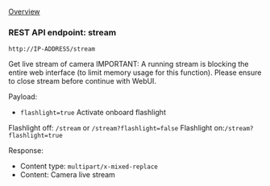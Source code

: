 [Overview](_overview.md) 

### REST API endpoint: stream

`http://IP-ADDRESS/stream`


Get live stream of camera
IMPORTANT: A running stream is blocking the entire web interface (to limit memory usage for this function). Please ensure to close stream before continue with WebUI.

Payload:
  - `flashlight=true` Activate onboard flashlight

Flashlight off: `/stream` or `/stream?flashlight=false`
Flashlight on:`/stream?flashlight=true`


Response:
  - Content type: `multipart/x-mixed-replace`
  - Content: Camera live stream